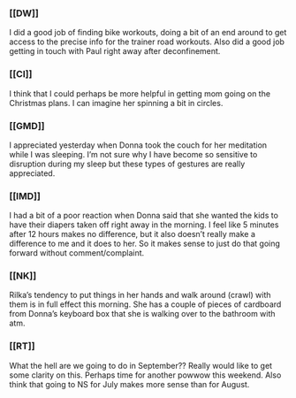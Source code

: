 ### [[DW]]
I did a good job of finding bike workouts, doing a bit of an end around to get access to the precise info for the trainer road workouts. Also did a good job getting in touch with Paul right away after deconfinement.

### [[CI]]
I think that I could perhaps be more helpful in getting mom going on the Christmas plans. I can imagine her spinning a bit in circles. 

### [[GMD]]
I appreciated yesterday when Donna took the couch for her meditation while I was sleeping. I’m not sure why I have become so sensitive to disruption during my sleep but these types of gestures are really appreciated. 

### [[IMD]]
I had a bit of a poor reaction when Donna said that she wanted the kids to have their diapers taken off right away in the morning. I feel like 5 minutes after 12 hours makes no difference, but it also doesn’t really make a difference to me and it does to her. So it makes sense to just do that going forward without comment/complaint.

### [[NK]]
Rilka’s tendency to put things in her hands and walk around (crawl) with them is in full effect this morning. She has a couple of pieces of cardboard from Donna’s keyboard box that she is walking over to the bathroom with atm. 

### [[RT]]
What the hell are we going to do in September?? Really would like to get some clarity on this. Perhaps time for another powwow this weekend. Also think that going to NS for July makes more sense than for August.
